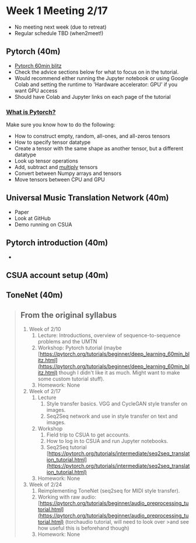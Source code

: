 # Week 1 Meeting 2/17

- No meeting next week (due to retreat)
- Regular schedule TBD (when2meet!)

## Pytorch (40m)
- [Pytorch 60min blitz](https://pytorch.org/tutorials/beginner/deep_learning_60min_blitz.html)
- Check the advice sections below for what to focus on in the tutorial.
- Would recommend either running the Jupyter notebook or using Google Colab and setting the runtime to 'Hardware accelerator: GPU' if you want GPU access
- Should have Colab and Jupyter links on each page of the tutorial

### [What is Pytorch?](https://pytorch.org/tutorials/beginner/blitz/tensor_tutorial.html#sphx-glr-beginner-blitz-tensor-tutorial-py)
Make sure you know how to do the following:
- How to construct empty, random, all-ones, and all-zeros tensors
- How to specify tensor datatype
- Create a tensor with the same shape as another tensor, but a different datatype
- Look up tensor operations
- Add, subtract and [multiply](https://stackoverflow.com/questions/44524901/how-to-do-product-of-matrices-in-pytorch) tensors
- Convert between Numpy arrays and tensors
- Move tensors between CPU and GPU

## 

## Universal Music Translation Network (40m)
- Paper
- Look at GitHub
- Demo running on CSUA

## Pytorch introduction (40m)
- 

## CSUA account setup (40m)

## ToneNet (40m)

> ## From the original syllabus
> 1. Week of 2/10
>    1. Lecture: Introductions, overview of sequence-to-sequence problems and the UMTN
>    2. Workshop: Pytorch tutorial (maybe [https://pytorch.org/tutorials/beginner/deep_learning_60min_blitz.html](https://pytorch.org/tutorials/beginner/deep_learning_60min_blitz.html) though I didn't like it as much. Might want to make some custom tutorial stuff).
>    3. Homework: None
>2. Week of 2/17
>    1. Lecture
>        1. Style transfer basics. VGG and CycleGAN style transfer on images.
>        2. Seq2Seq network and use in style transfer on text and images.
>    2. Workshop
>        1. Field trip to CSUA to get accounts.
>        2. How to log in to CSUA and run Jupyter notebooks.
>        3. Seq2Seq tutorial [https://pytorch.org/tutorials/intermediate/seq2seq_translation_tutorial.html](https://pytorch.org/tutorials/intermediate/seq2seq_translation_tutorial.html)
>    3. Homework: None
>3. Week of 2/24
>    1. Reimplementing ToneNet (seq2seq for MIDI style transfer).
>    2. Working with raw audio: [https://pytorch.org/tutorials/beginner/audio_preprocessing_tutorial.html](https://pytorch.org/tutorials/beginner/audio_preprocessing_tutorial.html) (torchaudio tutorial, will need to look over >and see how useful this is beforehand though)
>    3. Homework: None